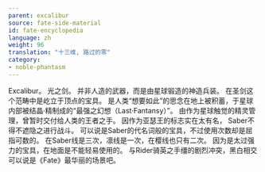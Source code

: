```yaml
---
parent: excalibur
source: fate-side-material
id: fate-encyclopedia
language: zh
weight: 96
translation: "十三维, 路过的零"
category:
- noble-phantasm
---
```


Excalibur。
光之剑。
并非人造的武器，而是由星球锻造的神造兵装。
在圣剑这个范畴中是屹立于顶点的宝具。
是人类“想要如此”的思念在地上被积蓄，于星球内部被结晶·精制成的“最强之幻想（Last·Fantansy）”。
由作为星球触觉的精灵管理，曾暂时交付给人类的王者之手。
因作为亚瑟王的标志实在太有名， Saber不得不遮隐之进行战斗。
可以说是Saber的代名词般的宝具，不过使用次数却是屈指可数的。
在Saber线是三次，凛线是一次，在樱线也只有二次。
因为是太过强力的宝具，在地面是不能轻易使用的。
与Rider骑英之手缰的剧烈冲突，黑白相交可以说是《Fate》最华丽的场景吧。
